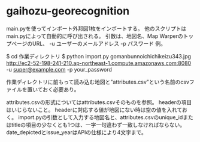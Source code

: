 # gaihozu-georecognition

main.pyを使ってインポート外邦図1枚をインポートする。
他のスクリプトはmain.pyによって自動的に呼び出される。
引数は、地図名、Map WarperのトップページのURL、 -u ユーザーのメールアドレス -p パスワード
例。

$ cd 作業ディレクトリ
$ python import.py gomanbunnoichichikeizu343.jpg http://ec2-52-198-241-210.ap-northeast-1.compute.amazonaws.com:8080 -u super@example.com -p your_password

作業ディレクトリに前もって読み込む地図と"attributes.csv"という名前のcsvファイルを置いておく必要あり。

attributes.csvの形式についてはattributes.csvそのものを参照。
headerの項目はいじらないこと。
headerに対応する値が地図にない時は空の値を入れておく。
import.pyの引数として入力する地図名と、attributes.csvのunique_idまたはtitleの項目の少なくとも1つは、一字一句違わず一致しなければならない。
date_depictedとissue_yearはAPIの仕様により4文字まで。
